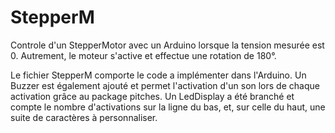 # StepperM
Controle d'un StepperMotor avec un Arduino lorsque la tension mesurée est 0. Autrement, le moteur s'active et effectue une rotation de 180°.

Le fichier StepperM comporte le code a implémenter dans l'Arduino. Un Buzzer est également ajouté et permet l'activation d'un son lors de chaque activation grâce au package pitches. Un LedDisplay a été branché et compte le nombre d'activations sur la ligne du bas, et, sur celle du haut, une suite de caractères à personnaliser.
